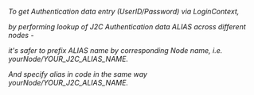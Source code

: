 *To get Authentication data entry (UserID/Password) via LoginContext,*

*by performing lookup of J2C Authentication data ALIAS across different nodes -*

*it's safer to prefix ALIAS name by corresponding Node name, i.e. yourNode/YOUR_J2C_ALIAS_NAME.*

*And specify alias in code in the same way yourNode/YOUR_J2C_ALIAS_NAME.*
